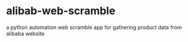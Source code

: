 # alibab-web-scramble
a python automation  web scramble app for gathering product data from alibaba website
